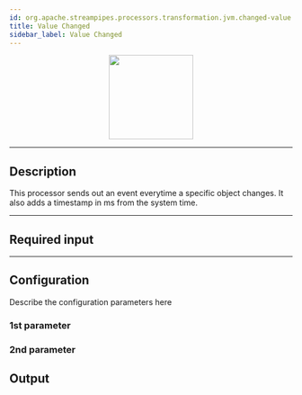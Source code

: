 ```yaml
---
id: org.apache.streampipes.processors.transformation.jvm.changed-value
title: Value Changed
sidebar_label: Value Changed
---
```


<!--
  ~ Licensed to the Apache Software Foundation (ASF) under one or more
  ~ contributor license agreements.  See the NOTICE file distributed with
  ~ this work for additional information regarding copyright ownership.
  ~ The ASF licenses this file to You under the Apache License, Version 2.0
  ~ (the "License"); you may not use this file except in compliance with
  ~ the License.  You may obtain a copy of the License at
  ~
  ~    http://www.apache.org/licenses/LICENSE-2.0
  ~
  ~ Unless required by applicable law or agreed to in writing, software
  ~ distributed under the License is distributed on an "AS IS" BASIS,
  ~ WITHOUT WARRANTIES OR CONDITIONS OF ANY KIND, either express or implied.
  ~ See the License for the specific language governing permissions and
  ~ limitations under the License.
  ~
  -->



<p align="center"> 
    <img src="/docs/img/pipeline-elements/org.apache.streampipes.processors.transformation.jvm.changed-value/icon.png" width="150px;" class="pe-image-documentation"/>
</p>

***

## Description

This processor sends out an event everytime a specific object changes. It also adds a timestamp in ms from the system time.

***

## Required input


***

## Configuration

Describe the configuration parameters here

### 1st parameter


### 2nd parameter

## Output